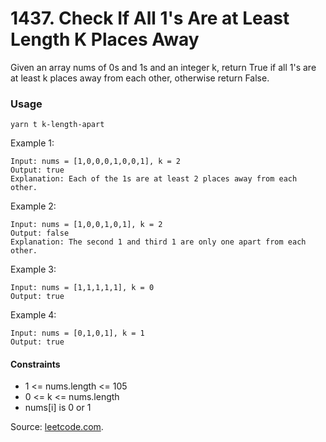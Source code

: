 # 1437. Check If All 1's Are at Least Length K Places Away

Given an array nums of 0s and 1s and an integer k, return True if all 1's are at least k places away from each other, otherwise return False.

### Usage

```
yarn t k-length-apart
```

Example 1:

```
Input: nums = [1,0,0,0,1,0,0,1], k = 2
Output: true
Explanation: Each of the 1s are at least 2 places away from each other.
```

Example 2:

```
Input: nums = [1,0,0,1,0,1], k = 2
Output: false
Explanation: The second 1 and third 1 are only one apart from each other.
```

Example 3:

```
Input: nums = [1,1,1,1,1], k = 0
Output: true
```

Example 4:

```
Input: nums = [0,1,0,1], k = 1
Output: true
```

#### Constraints

- 1 <= nums.length <= 105
- 0 <= k <= nums.length
- nums[i] is 0 or 1

Source: [leetcode.com](https://leetcode.com/problems/check-if-all-1s-are-at-least-length-k-places-away/).
